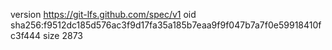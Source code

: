 version https://git-lfs.github.com/spec/v1
oid sha256:f9512dc185d576ac3f9d17fa35a185b7eaa9f9f047b7a7f0e59918410fc3f444
size 2873
